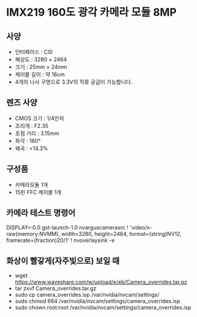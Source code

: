 # IMX219 160도 광각 카메라 모듈 8MP

## 사양
- 인터페이스 : CSI
- 해상도 : 3280 × 2464
- 크기 : 25mm × 24mm
- 케이블 길이 : 약 16cm
- 4개의 나사 구멍으로 3.3V의 직류 공급이 가능합니다.

## 렌즈 사양
- CMOS 크기 : 1/4인치
- 조리개 : F2.35
- 초점 거리 : 3.15mm
- 화각 : 160°
- 왜곡 : <14.3%

## 구성품
- 카메라모듈 1개
- 15핀 FFC 케이블 1개
 
## 카메라 테스트 명령어
DISPLAY=:0.0 gst-launch-1.0 nvarguscamerasrc ! 'video/x-raw(memory:NVMM), width=3280, height=2464, format=(string)NV12, framerate=(fraction)20/1' ! nvoverlaysink -e

## 화상이 빨갛게(자주빛으로) 보일 때
- wget https://www.waveshare.com/w/upload/e/eb/Camera_overrides.tar.gz
- tar zxvf Camera_overrides.tar.gz
- sudo cp camera_overrides.isp /var/nvidia/nvcam/settings/
- sudo chmod 664 /var/nvidia/nvcam/settings/camera_overrides.isp
- sudo chown root:root /var/nvidia/nvcam/settings/camera_overrides.isp
